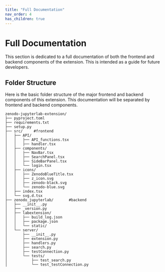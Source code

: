 ```yaml
---
title: "Full Documentation"
nav_order: 4
has_children: true
---
```


# Full Documentation
This section is dedicated to a full documentation of both the frontend and backend components of the extension. This is intended as a guide for future developers.

## Folder Structure
Here is the basic folder structure of the major frontend and backend components of this extension. This documentation will be separated by frontend and backend components.

```
zenodo-jupyterlab-extension/
├── pyproject.toml
├── requirements.txt
├── setup.py
├── src/     #frontend
│   ├── API/
│   │   ├── API_functions.tsx
│   │   ├── handler.tsx
│   ├── components/
│   │   ├── NavBar.tsx
│   │   ├── SearchPanel.tsx
│   │   ├── SideBarPanel.tsx
│   │   └── login.tsx
│   ├── icons/
│   │   ├── ZenodoBlueTitle.tsx
│   │   ├── z_icon.svg
│   │   ├── zenodo-black.svg
│   │   └── zenodo-blue.svg
│   ├── index.tsx
│   └── svg.d.tsx
├── zenodo_jupyterlab/       #backend
│   ├── __init__.py
│   ├── _version.py
│   ├── labextension/
│   │   ├── build_log.json
│   │   ├── package.json
│   │   └── static/
│   └── server/
│       ├── __init__.py
│       ├── extension.py
│       ├── handlers.py
│       ├── search.py
│       ├── testConnection.py
│       └── tests/
│           ├── test_search.py
│           └── test_testConnection.py
```